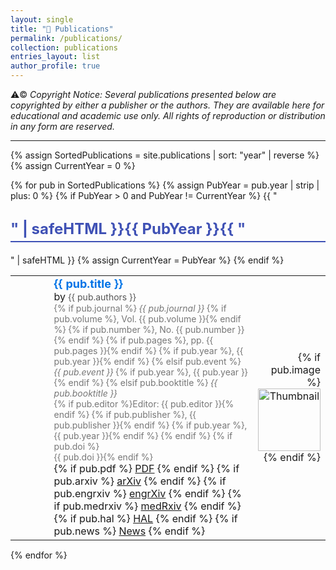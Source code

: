 ```yaml
---
layout: single
title: "📄 Publications"
permalink: /publications/
collection: publications
entries_layout: list
author_profile: true
---
```


⚠️© *Copyright Notice: Several publications presented below are copyrighted by either a publisher or the authors. They are available here for educational and academic use only. All rights of reproduction or distribution in any form are reserved.*

---

{% assign SortedPublications = site.publications | sort: "year" | reverse %}
{% assign CurrentYear = 0 %}

{% for pub in SortedPublications %}
  {% assign PubYear = pub.year | strip | plus: 0 %}
  {% if PubYear > 0 and PubYear != CurrentYear %}
  {{ "<h2 style='font-size: 24px; font-weight: bold; margin-top: 30px; color: #3f51b5; border-bottom: 2px solid #3f51b5; padding-bottom: 5px;'>" | safeHTML }}{{ PubYear }}{{ "</h2>" | safeHTML }}
   {% assign CurrentYear = PubYear %}
  {% endif %}
  
  <table style="width:100%; margin-bottom:15px; border-collapse:collapse; border: none; table-layout: fixed; border-spacing: 0;">
      <tr>
        <td style="width: 10%; font-size: 30px; text-align: left; vertical-align: top; padding-right: 30px; border: none;">
        <i class="far fa-file-alt"></i>
      </td>
      <!-- Publication Details (Middle) -->
      <td style="width: 75%; text-align: left; vertical-align: middle; padding-left: 20px; border: none;">
        <strong style="font-size: 18px; font-weight: bold; color: #0073e6;">{{ pub.title }}</strong><br>
        by <span style="font-size: 14px; color: #555;">{{ pub.authors }}</span><br>
        <span style="font-size: 14px; color: #777;">
            {% if pub.journal %}
            <em>{{ pub.journal }}</em>
              {% if pub.volume %}, Vol. {{ pub.volume }}{% endif %}
              {% if pub.number %}, No. {{ pub.number }}{% endif %}
              {% if pub.pages %}, pp. {{ pub.pages }}{% endif %}
              {% if pub.year %}, {{ pub.year }}{% endif %}
            {% elsif pub.event %}
              <em>{{ pub.event }}</em>
              {% if pub.year %}, {{ pub.year }}{% endif %}
            {% elsif pub.booktitle %}
              <em>{{ pub.booktitle }}</em> <br>
              {% if pub.editor %}Editor: {{ pub.editor }}{% endif %}
              {% if pub.publisher %}, {{ pub.publisher }}{% endif %}
              {% if pub.year %}, {{ pub.year }}{% endif %}
              {% endif %}
            {% if pub.doi %} <br> {{ pub.doi }}{% endif %}
        </span><br>
        <div class="btn-links">
          {% if pub.pdf %}
            <a class="btn btn-outline-primary btn-sm" href="{{ pub.pdf }}" target="_blank" rel="noopener">PDF</a>
          {% endif %}
          {% if pub.arxiv %}
            <a class="btn btn-outline-primary btn-sm" href="{{ pub.arxiv }}" target="_blank" rel="noopener">arXiv</a>
          {% endif %}
          {% if pub.engrxiv %}
            <a class="btn btn-outline-primary btn-sm" href="{{ pub.arxiv }}" target="_blank" rel="noopener">engrXiv</a>
          {% endif %}
          {% if pub.medrxiv %}
            <a class="btn btn-outline-primary btn-sm" href="{{ pub.arxiv }}" target="_blank" rel="noopener">medRxiv</a>
          {% endif %}
          {% if pub.hal %}
            <a class="btn btn-outline-primary btn-sm" href="{{ pub.hal }}" target="_blank" rel="noopener">HAL</a>
          {% endif %}
          {% if pub.news %}
            <a class="btn btn-outline-primary btn-sm" href="{{ pub.news }}" target="_blank" rel="noopener">News</a>
          {% endif %}
        </div>
      </td>
      <!-- Thumbnail (Right) -->
      <td style="width: 175px; height: 100px; text-align: right; vertical-align: middle; overflow: hidden; border: none;">
        {% if pub.image %}
          <img src="{{ pub.image }}" alt="Thumbnail" style="height: 100px; width: auto; max-width: 175px; border-radius: 1px;">
        {% endif %}
      </td>
    </tr>
  </table>

{% endfor %}
